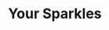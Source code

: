 --- 
title: "Your Sparkles"
publishdate: "2019-2-28T16:48:46+02:00"
src: "https://365manga.net/manga/your-sparkles"
image: "https://data.365manga.net/images/thumbnails/30408-your-sparkles.jpg"
description: " Your Sparkles summary is updating. Come visit Mangakakalot.com sometime to read the latest chapter of Your Sparkles. If you have any question about this manga, Please don't hesitate to contact us or translate team. Hope you enjoy it."
---